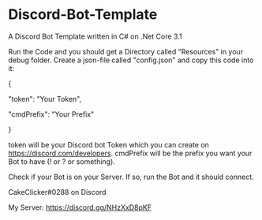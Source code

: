 # Discord-Bot-Template
A Discord Bot Template written in C# on .Net Core 3.1

Run the Code and you should get a Directory called "Resources" in your debug folder.
Create a json-file called "config.json" and copy this code into it:

{

"token": "Your Token",

"cmdPrefix": "Your Prefix"

}

token will be your Discord bot Token which you can create on https://discord.com/developers.
cmdPrefix will be the prefix you want your Bot to have (! or ? or something).

Check if your Bot is on your Server. If so, run the Bot and it should connect.

CakeClicker#0288 on Discord

My Server: https://discord.gg/NHzXxD8pKF
